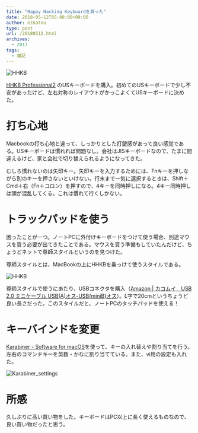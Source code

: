 ```yaml
---
title: "Happy Hacking Keyboardを買った"
date: 2018-05-12T05:40:00+09:00
author: eiKatou
type: post
url: /20180512.html
archives:
  - 2017
tags:
  - 雑記
---
```


![HHKB](uploads/2018/05/HHKB1.jpg)

[HHKB Professional2](http://www.pfu.fujitsu.com/hhkeyboard/hhkbpro2/) のUSキーボードを購入。初めてのUSキーボードで少し不安があったけど、左右対称のレイアウトがかっこよくてUSキーボードに決めた。

<!--more-->
# 打ち心地
Macbookの打ち心地と違って、しっかりとした打鍵感があって良い感覚である。USキーボードは慣れれば問題なし。会社はJISキーボードなので、たまに間違えるけど、家と会社で切り替えられるようになってきた。

むしろ慣れないのは矢印キー。矢印キーを入力するためには、Fnキーを押しながら別のキーを押さないといけない。行末まで一気に選択するときは、Shift＋Cmd＋右（Fn＋コロン）を押すので、4キーを同時押しになる。4キー同時押しは頭が混乱してくる。これは慣れて行くしかない。


# トラックパッドを使う
困ったことが一つ。ノートPCに外付けキーボードをつけて使う場合、別途マウスを買う必要が出てきたことである。マウスを買う準備もしていたんだけど、ちょうどネットで尊師スタイルというのを見つけた。

尊師スタイルとは、MacBookの上にHHKBを乗っけて使うスタイルである。

![HHKB](uploads/2018/05/HHKB2.jpg)

尊師スタイルで使うにあたり、USBコネクタを購入（[Amazon | カコムイ　USB 2.0 ミニケーブル USB(A)オス-USB(miniB)オス](https://www.amazon.co.jp/gp/product/B06ZY6D16R)）。L字で20cmというちょうど良い長さだった。このスタイルだと、ノートPCのタッチパッドを使える！


# キーバインドを変更
[Karabiner - Software for macOS](https://pqrs.org/osx/karabiner/)を使って、キーの入れ替えや割り当てを行う。左右のコマンドキーを英数・かなに割り当てている。また、vi用の設定も入れた。

![Karabiner_settings](uploads/2018/05/Karabiner_settings.png)

# 所感
久しぶりに高い買い物をした。キーボードはPC以上に長く使えるものなので、良い買い物だったと思う。

